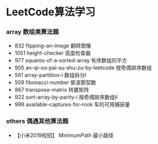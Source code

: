 # LeetCode算法学习

### array 数组类算法题

- 832 flipping-an-image 翻转图像  
- 1051 height-checker 高度检查器
- 977 squares-of-a-sorted-array 有序数组的平方
- 905 an-qi-ou-pai-xu-shu-zu-by-leetcode 按奇偶排序数组
- 561 array-partition-i 数组拆分I
- 509 fibonacci-number 斐波那契数
- 867 transpose-matrix 转置矩阵
- 922 sort-array-by-parity-i 按奇偶排序数组II
- 999 available-captures-for-rook 车的可用捕获量

### others 偶遇其他算法题

- 【小米2019校招】 MinimumPath 最小路径 
